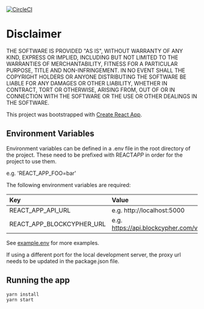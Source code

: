 [![CircleCI](https://circleci.com/gh/dltxio/gpib.admin/tree/master.svg?style=svg&circle-token=35d32b99c73db5d4a95c44aafa12a004753f6a57)](<https://circleci.com/gh/dltxio/gpib.admin/tree/master>)

# Disclaimer

THE SOFTWARE IS PROVIDED "AS IS", WITHOUT WARRANTY OF ANY KIND, EXPRESS OR IMPLIED, INCLUDING BUT NOT LIMITED TO THE WARRANTIES OF MERCHANTABILITY, FITNESS FOR A PARTICULAR PURPOSE, TITLE AND NON-INFRINGEMENT. IN NO EVENT SHALL THE COPYRIGHT HOLDERS OR ANYONE DISTRIBUTING THE SOFTWARE BE LIABLE FOR ANY DAMAGES OR OTHER LIABILITY, WHETHER IN CONTRACT, TORT OR OTHERWISE, ARISING FROM, OUT OF OR IN CONNECTION WITH THE SOFTWARE OR THE USE OR OTHER DEALINGS IN THE SOFTWARE.

This project was bootstrapped with [Create React App](https://github.com/facebook/create-react-app).

## Environment Variables

Environment variables can be defined in a .env file in the root directory of the project. These need to be prefixed with REACT*APP* in order for the project to use them.

e.g. 'REACT_APP_FOO=bar'

The following environment variables are required:

| Key               | Value                      |
| :---------------- | :------------------------- |
| REACT_APP_API_URL | e.g. http://localhost:5000 |
| REACT_APP_BLOCKCYPHER_URL | e.g. https://api.blockcypher.com/v1/btc/test3 |

See [example.env](./example.env) for more examples.

If using a different port for the local development server, the proxy url needs to be updated in the package.json file.

## Running the app

```bash
yarn install
yarn start
```
